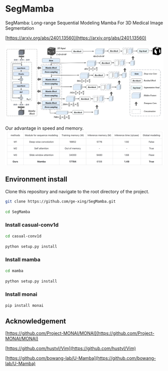 # SegMamba
SegMamba: Long-range Sequential Modeling Mamba For 3D Medical Image Segmentation

[https://arxiv.org/abs/2401.13560](https://arxiv.org/abs/2401.13560)

![](images/method_figure.jpg)

Our advantage in speed and memory.
![](images/segmamba_ablation.jpg)

## Environment install
Clone this repository and navigate to the root directory of the project.

```bash
git clone https://github.com/ge-xing/SegMamba.git

cd SegMamba
```
### Install casual-conv1d

```bash
cd casual-conv1d

python setup.py install
```

### Install mamba

```bash
cd mamba

python setup.py install
```

### Install monai 

```bash
pip install monai
```


## Acknowledgement

[https://github.com/Project-MONAI/MONAI](https://github.com/Project-MONAI/MONAI)

[https://github.com/hustvl/Vim](https://github.com/hustvl/Vim)

[https://github.com/bowang-lab/U-Mamba](https://github.com/bowang-lab/U-Mamba)